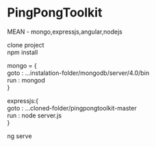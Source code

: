 # PingPongToolkit
MEAN - mongo,expressjs,angular,nodejs

clone project  
npm install  

mongo = {  
  goto    : ...instalation-folder/mongodb/server/4.0/bin  
  run     : mongod  
}  
  
expressjs:{  
  goto    : ...cloned-folder/pingpongtoolkit-master  
  run     : node server.js  
}  
  
ng serve
